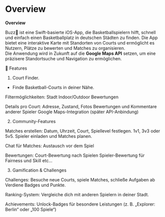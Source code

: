 # **Overview** 

**Overview**  

Buzz🏀 ist eine Swift-basierte iOS-App, die Basketballspielern hilft, schnell und einfach einen Basketballplatz in deutschen Städten zu finden. Die App bietet eine interaktive Karte mit Standorten von Courts und ermöglicht es Nutzern, Plätze zu bewerten und Matches zu organisieren.  
Die Anwendung wird in Zukunft auf die **Google Maps API** setzen, um eine präzisere Standortsuche und Navigation zu ermöglichen.  


🚀 Features

1. Court Finder.
   
- Finde Basketball-Courts in deiner Nähe.
  
Filtermöglichkeiten:
Stadt
Indoor/Outdoor
Bewertungen

Details pro Court:
Adresse, Zustand, Fotos
Bewertungen und Kommentare anderer Spieler
Google Maps-Integration (später API-Anbindung)


2. Community-Features

Matches erstellen:
Datum, Uhrzeit, Court, Spiellevel festlegen. 1v1, 3v3 oder 5v5.
Spieler einladen und Matches planen.

Chat für Matches:
Austausch vor dem Spiel

Bewertungen:
Court-Bewertung nach Spielen
Spieler-Bewertung für Fairness und Skill etc...


3. Gamification & Challenges

Challenges:
Besuche neue Courts, spiele Matches, schließe Aufgaben ab
Verdiene Badges und Punkte.

Ranking-System:
Vergleiche dich mit anderen Spielern in deiner Stadt.

Achievements:
Unlock-Badges für besondere Leistungen (z. B. „Explorer: Berlin“ oder „100 Spiele“)
